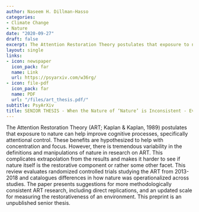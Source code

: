 ```yaml
---
author: Naseem H. Dillman-Hasso
categories:
- Climate Change
- Nature
date: "2020-09-27"
draft: false
excerpt: The Attention Restoration Theory postulates that exposure to nature can help improve cognitive processes, specifically attentional control...
layout: single
links:
- icon: newspaper
  icon_pack: far
  name: Link
  url: https://psyarxiv.com/w36rg/
- icon: file-pdf
  icon_pack: far
  name: PDF
  url: "/files/art_thesis.pdf/"
subtitle: PsyArXiv
title: SENIOR THESIS - When the Nature of ‘Nature’ is Inconsistent - Evaluating the Natural Environment in Attention Restoration Theory
---
```

The Attention Restoration Theory (ART; Kaplan & Kaplan, 1989) postulates that exposure to nature can help improve cognitive processes, specifically attentional control. These benefits are hypothesized to help with concentration and focus. However, there is tremendous variability in the definitions and manipulations of nature in research on ART. This complicates extrapolation from the results and makes it harder to see if nature itself is the restorative component or rather some other facet. This review evaluates randomized controlled trials studying the ART from 2013-2018 and catalogues differences in how nature was operationalized across studies. The paper presents suggestions for more methodologically consistent ART research, including direct replications, and an updated scale for measuring the restorativeness of an environment. This preprint is an unpublished senior thesis.